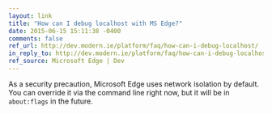 ```yaml
---
layout: link
title: "How can I debug localhost with MS Edge?"
date: 2015-06-15 15:11:38 -0400
comments: false
ref_url: http://dev.modern.ie/platform/faq/how-can-i-debug-localhost/
in_reply_to: http://dev.modern.ie/platform/faq/how-can-i-debug-localhost/
ref_source: Microsoft Edge | Dev
---
```


As a security precaution, Microsoft Edge uses network isolation by default. You can override it via the command line right now, but it will be in `about:flags` in the future.